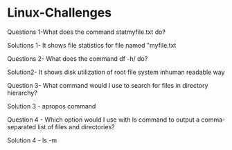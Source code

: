 # Linux-Challenges


Questions 1-What does the command statmyfile.txt do? 

Solutions 1- It shows file statistics for file named "myfile.txt



Questions 2- What does the command df -h/ do? 

Solution2- It shows disk utilization of root file system inhuman readable way



Question 3- What command would I use to search for files in directory hierarchy? 

Solution 3 - apropos command



Question 4 - Which option would I use with ls command to output a comma-separated list of files and directories?

Solution 4 -  ls -m
               

                  
